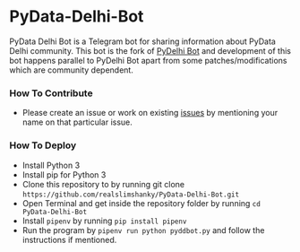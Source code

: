 # PyData-Delhi-Bot
PyData Delhi Bot is a Telegram bot for sharing information about PyData Delhi community. This bot is the fork of [PyDelhi Bot](https://github.com/realslimshanky/PyDelhi-Bot) and development of this bot happens parallel to PyDelhi Bot apart from some patches/modifications which are community dependent.

### How To Contribute

* Please create an issue or work on existing [issues](https://github.com/realslimshanky/PyData-Delhi-Bot/issues) by mentioning your name on that particular issue.

### How To Deploy

* Install Python 3
* Install pip for Python 3
* Clone this repository to by running git clone `https://github.com/realslimshanky/PyData-Delhi-Bot.git`
* Open Terminal and get inside the repository folder by running `cd PyData-Delhi-Bot`
* Install `pipenv` by running `pip install pipenv`
* Run the program by `pipenv run python pyddbot.py` and follow the instructions if mentioned.
